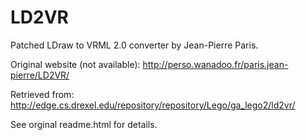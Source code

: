 LD2VR
=====

Patched LDraw to VRML 2.0 converter by Jean-Pierre Paris.

Original website (not available):
http://perso.wanadoo.fr/paris.jean-pierre/LD2VR/

Retrieved from:
http://edge.cs.drexel.edu/repository/repository/Lego/ga_lego2/ld2vr/

See orginal readme.html for details.
